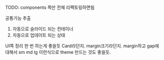 TODO: components 쪽만 전체 리팩토링하면됨

공통기능 추출

1. 자동으로 슬라이드 되는 컨테이너
2. 자동으로 업데이트 되는 상태

UI쪽 정리 한 번 하는게 좋을듯
Card라던지.
margin크기라던지.
margin하고 gap에 대해서 sm md lg 이런식으로 theme 만드는 것도 좋을듯.
